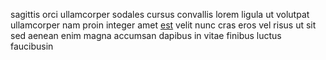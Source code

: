 sagittis orci ullamcorper sodales cursus convallis lorem ligula ut volutpat
ullamcorper nam proin integer amet [est](generated_webpages/nunc.md) velit nunc
cras eros vel risus ut sit sed aenean enim magna accumsan dapibus in vitae
finibus luctus faucibusin